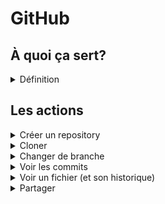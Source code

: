 # GitHub

## À quoi ça sert?

<details>
<summary>Définition</summary>

GitHub permet de stocker des projets Git.

GitHub fournit de nombreuses fonctionnalités qui permettent à plusieurs personnes de collaborer sur un même projet, mais pour l'instant vous allez l'utiliser de façon individuelle.
</details>

## Les actions

<details>
<summary>Créer un repository</summary>

Cliquez sur **Repositories** et ensuite sur **New repository**

![alt text](CreateRepository1.png)

Entrez le **nom**, gardez le repo **private** et choisissez **VisualStudio pour l'option .gitIgnore**

![alt text](CreateRepository2.png)
</details>

<details>
<summary>Cloner</summary>

Pour obtenir l'adresse nécessaire pour cloner un projet, on clique sur **Code** et ensuite sur le **bouton de copie**.

![alt text](CloneRepository.png)

On peut ensuite utiliser un logiciel comme **Fork** ou GitKraken pour faire le clone avec cette adresse.
</details>

<details>
<summary>Changer de branche</summary>

![alt text](GitHubChangeBranch.png)
</details>

<details>
<summary>Voir les commits</summary>

![alt text](GitHubHistory.png)
</details>

<details>
<summary>Voir un fichier (et son historique)</summary>

![alt text](GitHubFile.png)
</details>

<details>
<summary>Partager</summary>

</details>